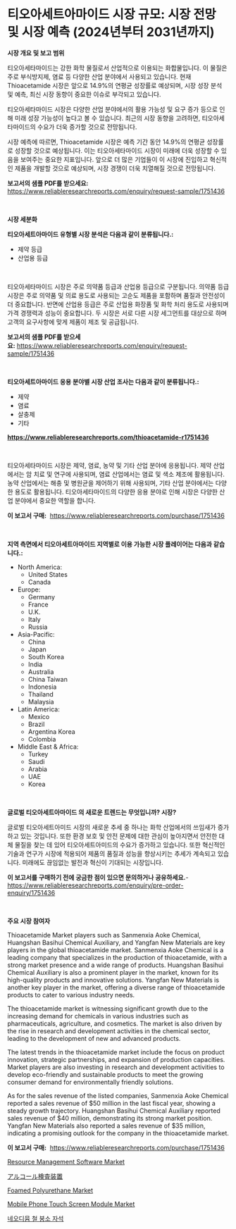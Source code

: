 <p><h1>티오아세트아마이드 시장 규모: 시장 전망 및 시장 예측 (2024년부터 2031년까지)</h1></p><p><strong>시장 개요 및 보고 범위</strong></p>
<p><p>티오아세타마이드는 강한 화학 물질로서 산업적으로 이용되는 화합물입니다. 이 물질은 주로 부식방지제, 염료 등 다양한 산업 분야에서 사용되고 있습니다. 현재 Thioacetamide 시장은 앞으로 14.9%의 연평균 성장률로 예상되며, 시장 성장 분석 및 예측, 최신 시장 동향이 중요한 이슈로 부각되고 있습니다. </p><p>티오아세타마이드 시장은 다양한 산업 분야에서의 활용 가능성 및 요구 증가 등으로 인해 미래 성장 가능성이 높다고 볼 수 있습니다. 최근의 시장 동향을 고려하면, 티오아세타마이드의 수요가 더욱 증가할 것으로 전망됩니다. </p><p>시장 예측에 따르면, Thioacetamide 시장은 예측 기간 동안 14.9%의 연평균 성장률로 성장할 것으로 예상됩니다. 이는 티오아세타마이드 시장이 미래에 더욱 성장할 수 있음을 보여주는 중요한 지표입니다. 앞으로 더 많은 기업들이 이 시장에 진입하고 혁신적인 제품을 개발할 것으로 예상되며, 시장 경쟁이 더욱 치열해질 것으로 전망됩니다.</p></p>
<p><strong>보고서의 샘플 PDF를 받으세요:</strong> <a href="https://www.reliableresearchreports.com/enquiry/request-sample/1751436">https://www.reliableresearchreports.com/enquiry/request-sample/1751436</a></p>
<p>&nbsp;</p>
<p><strong>시장 세분화</strong></p>
<p><strong>티오아세트아마이드 유형별 시장 분석은 다음과 같이 분류됩니다.:</strong></p>
<p><ul><li>제약 등급</li><li>산업용 등급</li></ul></p>
<p>&nbsp;</p>
<p><p>티오아세타마이드 시장은 주로 의약품 등급과 산업용 등급으로 구분됩니다. 의약품 등급 시장은 주로 의약품 및 의료 용도로 사용되는 고순도 제품을 포함하며 품질과 안전성이 더 중요합니다. 반면에 산업용 등급은 주로 산업용 화장품 및 화학 처리 용도로 사용되며 가격 경쟁력과 성능이 중요합니다. 두 시장은 서로 다른 시장 세그먼트를 대상으로 하며 고객의 요구사항에 맞게 제품이 제조 및 공급됩니다.</p></p>
<p><strong>보고서의 샘플 PDF를 받으세요:</strong>&nbsp;<a href="https://www.reliableresearchreports.com/enquiry/request-sample/1751436">https://www.reliableresearchreports.com/enquiry/request-sample/1751436</a></p>
<p>&nbsp;</p>
<p><strong> 티오아세트아마이드 응용 분야별 시장 산업 조사는 다음과 같이 분류됩니다.:</strong></p>
<p><ul><li>제약</li><li>염료</li><li>살충제</li><li>기타</li></ul></p>
<p><strong><a href="https://www.reliableresearchreports.com/thioacetamide-r1751436">https://www.reliableresearchreports.com/thioacetamide-r1751436</a></strong></p>
<p>&nbsp;</p>
<p><p>티오아세타마이드 시장은 제약, 염료, 농약 및 기타 산업 분야에 응용됩니다. 제약 산업에서는 암 치료 및 연구에 사용되며, 염료 산업에서는 염료 및 색소 제조에 활용됩니다. 농약 산업에서는 해충 및 병원균을 제어하기 위해 사용되며, 기타 산업 분야에서는 다양한 용도로 활용됩니다. 티오아세타마이드의 다양한 응용 분야로 인해 시장은 다양한 산업 분야에서 중요한 역할을 합니다.</p></p>
<p><strong>이 보고서 구매:</strong>&nbsp; <a href="https://www.reliableresearchreports.com/purchase/1751436">https://www.reliableresearchreports.com/purchase/1751436</a></p>
<p>&nbsp;</p>
<p><strong>지역 측면에서 티오아세트아마이드 지역별로 이용 가능한 시장 플레이어는 다음과 같습니다.:</strong></p>
<p><ul>
    <li>
        North America:
        <ul>
            <li>United States</li>
            <li>Canada</li>
        </ul>
    </li>
    <li>
        Europe:
        <ul>
            <li>Germany</li>
            <li>France</li>
            <li>U.K.</li>
            <li>Italy</li>
            <li>Russia</li>
        </ul>
    </li>
    <li>
        Asia-Pacific:
        <ul>
            <li>China</li>
            <li>Japan</li>
            <li>South Korea</li>
            <li>India</li>
            <li>Australia</li>
            <li>China Taiwan</li>
            <li>Indonesia</li>
            <li>Thailand</li>
            <li>Malaysia</li>
        </ul>
    </li>
    <li>
        Latin America:
        <ul>
            <li>Mexico</li>
            <li>Brazil</li>
            <li>Argentina Korea</li>
            <li>Colombia</li>
        </ul>
    </li>
    <li>
        Middle East & Africa:
        <ul>
            <li>Turkey</li>
            <li>Saudi</li>
            <li>Arabia</li>
            <li>UAE</li>
            <li>Korea</li>
        </ul>
    </li>
    </ul></p>
<p>&nbsp;</p>
<p><strong>글로벌 티오아세트아마이드 의 새로운 트렌드는 무엇입니까? 시장?</strong></p>
<p><p>글로벌 티오아세트아미드 시장의 새로운 추세 중 하나는 화학 산업에서의 쓰임새가 증가하고 있는 것입니다. 또한 환경 보호 및 안전 문제에 대한 관심이 높아지면서 안전한 대체 물질을 찾는 데 있어 티오아세트아미드의 수요가 증가하고 있습니다. 또한 혁신적인 기술과 연구가 시장에 적용되어 제품의 품질과 성능을 향상시키는 추세가 계속되고 있습니다. 미래에도 끊임없는 발전과 혁신이 기대되는 시장입니다.</p></p>
<p><strong>이 보고서를 구매하기 전에 궁금한 점이 있으면 문의하거나 공유하세요.</strong>- <a href="https://www.reliableresearchreports.com/enquiry/pre-order-enquiry/1751436">https://www.reliableresearchreports.com/enquiry/pre-order-enquiry/1751436</a></p>
<p>&nbsp;</p>
<p><strong>주요 시장 참여자</strong></p>
<p><p>Thioacetamide Market players such as Sanmenxia Aoke Chemical, Huangshan Basihui Chemical Auxiliary, and Yangfan New Materials are key players in the global thioacetamide market. Sanmenxia Aoke Chemical is a leading company that specializes in the production of thioacetamide, with a strong market presence and a wide range of products. Huangshan Basihui Chemical Auxiliary is also a prominent player in the market, known for its high-quality products and innovative solutions. Yangfan New Materials is another key player in the market, offering a diverse range of thioacetamide products to cater to various industry needs.</p><p>The thioacetamide market is witnessing significant growth due to the increasing demand for chemicals in various industries such as pharmaceuticals, agriculture, and cosmetics. The market is also driven by the rise in research and development activities in the chemical sector, leading to the development of new and advanced products.</p><p>The latest trends in the thioacetamide market include the focus on product innovation, strategic partnerships, and expansion of production capacities. Market players are also investing in research and development activities to develop eco-friendly and sustainable products to meet the growing consumer demand for environmentally friendly solutions.</p><p>As for the sales revenue of the listed companies, Sanmenxia Aoke Chemical reported a sales revenue of $50 million in the last fiscal year, showing a steady growth trajectory. Huangshan Basihui Chemical Auxiliary reported sales revenue of $40 million, demonstrating its strong market position. Yangfan New Materials also reported a sales revenue of $35 million, indicating a promising outlook for the company in the thioacetamide market.</p></p>
<p><strong>이 보고서 구매:</strong>&nbsp;&nbsp;<a href="https://www.reliableresearchreports.com/purchase/1751436">https://www.reliableresearchreports.com/purchase/1751436</a></p>
<p><p><a href="https://github.com/suaretopek9/Market-Research-Report-List-2/blob/main/resource-management-software-market.md">Resource Management Software Market</a></p><p><a href="https://medium.com/@chrispbacon162023/%E3%82%A2%E3%83%AB%E3%82%B3%E3%83%BC%E3%83%AB%E6%A4%9C%E6%9F%BB%E3%83%87%E3%83%90%E3%82%A4%E3%82%B9%E5%B8%82%E5%A0%B4%E3%82%A4%E3%83%B3%E3%82%B5%E3%82%A4%E3%83%88-%E5%B8%82%E5%A0%B4%E5%8B%95%E5%90%91-%E6%88%90%E9%95%B7-2024%E5%B9%B4%E3%81%8B%E3%82%892031%E5%B9%B4%E3%81%BE%E3%81%A7%E3%81%AE%E4%BA%88%E6%B8%AC-ab22083f6bf1">アルコール検査装置</a></p><p><a href="https://www.linkedin.com/pulse/foamed-polyurethane-market-offers-provide-insightful-altpe?trackingId=wcSvjXzV3TVIDxK9fGeHXg%3D%3D">Foamed Polyurethane Market</a></p><p><a href="https://rainy-horn-d69.notion.site/Mobile-Phone-Touch-Screen-Module-Market-Trends-Forecast-and-Competitive-Analysis-to-2031-8526445e34ba4ac1968b796f9130108c">Mobile Phone Touch Screen Module Market</a></p><p><a href="https://medium.com/@kalimetz2023/2024%EB%85%84%EB%B6%80%ED%84%B0-2031%EB%85%84%EA%B9%8C%EC%A7%80-%EC%98%88%EC%B8%A1%EB%90%9C-%EB%84%A4%EC%98%A4%EB%94%94%EB%AE%B4-%EC%B2%A0-%EB%B6%95%EC%86%8C-%EC%9E%90%EC%84%9D-%EC%8B%9C%EC%9E%A5-%EB%8F%99%ED%96%A5%EA%B3%BC-%EC%8B%9C%EC%9E%A5-%EB%B6%84%EC%84%9D-bcdf9ec4ce9e">네오디뮴 철 붕소 자석</a></p></p>